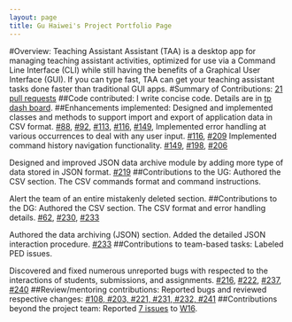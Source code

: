 ```yaml
---
layout: page
title: Gu Haiwei's Project Portfolio Page
---
```


#Overview:
Teaching Assistant Assistant (TAA) is a desktop app for managing teaching assistant
activities, optimized for use via a Command Line Interface (CLI) while still having
the benefits of a Graphical User Interface (GUI). If you can type fast, TAA can get
your teaching assistant tasks done faster than traditional GUI apps.
#Summary of Contributions:
[21 pull requests](https://github.com/AY2223S2-CS2103T-T14-4/tp/pulls?q=is%3Apr+author%3AWilliamHaiweiGu+)
##Code contributed:
I write concise code. Details are in [tp dash board](https://nus-cs2103-ay2223s2.github.io/tp-dashboard/?search=williamhaiweigu&breakdown=true&sort=groupTitle%20dsc&sortWithin=title&since=2023-02-17&timeframe=commit&mergegroup=&groupSelect=groupByRepos&checkedFileTypes=docs~functional-code~test-code~other&tabOpen=true&tabType=authorship&tabAuthor=WilliamHaiweiGu&tabRepo=AY2223S2-CS2103T-T14-4%2Ftp%5Bmaster%5D&authorshipIsMergeGroup=false&authorshipFileTypes=docs~functional-code~test-code~other&authorshipIsBinaryFileTypeChecked=false&authorshipIsIgnoredFilesChecked=false).
##Enhancements implemented: 
Designed and implemented classes and methods to support import and export of application data in CSV format. [#88](https://github.com/AY2223S2-CS2103T-T14-4/tp/pull/88), [#92](https://github.com/AY2223S2-CS2103T-T14-4/tp/pull/92), [#113](https://github.com/AY2223S2-CS2103T-T14-4/tp/pull/113), [#116](https://github.com/AY2223S2-CS2103T-T14-4/tp/pull/116), [#149](https://github.com/AY2223S2-CS2103T-T14-4/tp/pull/149),
Implemented error handling at various occurrences to deal with any user input. [#116](https://github.com/AY2223S2-CS2103T-T14-4/tp/pull/116), [#209](https://github.com/AY2223S2-CS2103T-T14-4/tp/pull/209)
Implemented command history navigation functionality. [#149](https://github.com/AY2223S2-CS2103T-T14-4/tp/pull/149), [#198](https://github.com/AY2223S2-CS2103T-T14-4/tp/pull/198), [#206](https://github.com/AY2223S2-CS2103T-T14-4/tp/pull/206)

Designed and improved JSON data archive module by adding more type of data stored in JSON format. [#219](https://github.com/AY2223S2-CS2103T-T14-4/tp/pull/219)
##Contributions to the UG:
Authored the CSV section. The CSV commands format and command instructions.

Alert the team of an entire mistakenly deleted section.
##Contributions to the DG:
Authored the CSV section. The CSV format and error handling details. [#62](https://github.com/AY2223S2-CS2103T-T14-4/tp/pull/62), [#230](https://github.com/AY2223S2-CS2103T-T14-4/tp/pull/230), [#233](https://github.com/AY2223S2-CS2103T-T14-4/tp/pull/233)

Authored the data archiving (JSON) section. Added the detailed JSON interaction procedure. [#233](https://github.com/AY2223S2-CS2103T-T14-4/tp/pull/233)
##Contributions to team-based tasks:
Labeled PED issues.

Discovered and fixed numerous unreported bugs with respected to the interactions of students, submissions, and assignments. [#216](https://github.com/AY2223S2-CS2103T-T14-4/tp/pull/216), [#222](https://github.com/AY2223S2-CS2103T-T14-4/tp/pull/222), [#237](https://github.com/AY2223S2-CS2103T-T14-4/tp/pull/237), [#240](https://github.com/AY2223S2-CS2103T-T14-4/tp/pull/240)
##Review/mentoring contributions:
Reported bugs and reviewed respective changes: [#108, #203, #221, #231, #232, #241](https://github.com/AY2223S2-CS2103T-T14-4/tp/pulls?q=is%3Apr+reviewed-by%3Awilliamhaiweigu) 
##Contributions beyond the project team:
Reported [7 issues](https://github.com/WilliamHaiweiGu/ped/issues) to [W16](https://github.com/AY2223S2-CS2103-W16-3/tp).
